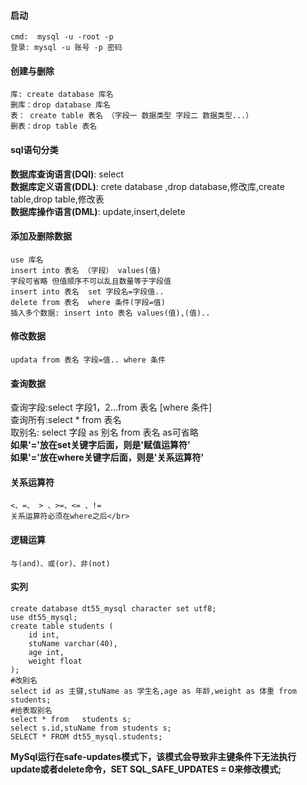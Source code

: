 #### 启动
    cmd:  mysql -u -root -p
    登录: mysql -u 账号 -p 密码
#### 创建与删除
    库: create database 库名
    删库：drop database 库名
    表： create table 表名 （字段一 数据类型 字段二 数据类型...）
    删表：drop table 表名
#### sql语句分类
   **数据库查询语言(DQl)**: 
      select </br>
   **数据库定义语言(DDL)**:
      crete database ,drop database,修改库,create table,drop table,修改表</br>
   **数据库操作语言(DML)**:
      update,insert,delete</br>
#### 添加及删除数据
    use 库名 
    insert into 表名 （字段） values(值)  
    字段可省略 但值顺序不可以乱且数量等于字段值
    insert into 表名  set 字段名=字段值..
    delete from 表名  where 条件(字段=值)
    插入多个数据: insert into 表名 values(值),(值)..
#### 修改数据 
    updata from 表名 字段=值.. where 条件
#### 查询数据
  查询字段:select 字段1，2...from 表名 [where 条件]</br>
  查询所有:select * from 表名</br>
  取别名: select 字段 as 别名 from  表名  as可省略</br>
**如果'='放在set关键字后面，则是'赋值运算符'** </br>
**如果'='放在where关键字后面，则是'关系运算符'**</br>
#### 关系运算符
    <、=、 > 、>=、<= 、!=
    关系运算符必须在where之后</br>
#### 逻辑运算
    与(and)、或(or)、非(not)
#### 实列
```mysql
create database dt55_mysql character set utf8;
use dt55_mysql;
create table students (
	id int,
    stuName varchar(40),
    age int,
    weight float 
);
#改别名
select id as 主键,stuName as 学生名,age as 年龄,weight as 体重 from students;
#给表取别名
select * from	students s;
select s.id,stuName from students s;
SELECT * FROM dt55_mysql.students;
```
**MySql运行在safe-updates模式下，该模式会导致非主键条件下无法执行update或者delete命令，SET SQL_SAFE_UPDATES = 0来修改模式;**
   
